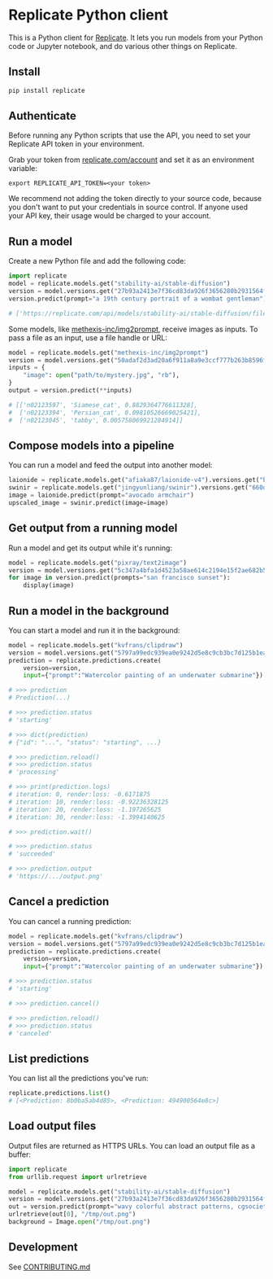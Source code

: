 # Replicate Python client

This is a Python client for [Replicate](https://replicate.com). It lets you run models from your Python code or Jupyter notebook, and do various other things on Replicate.

## Install

```sh
pip install replicate
```

## Authenticate

Before running any Python scripts that use the API, you need to set your Replicate API token in your environment.

Grab your token from [replicate.com/account](https://replicate.com/account) and set it as an environment variable:

```
export REPLICATE_API_TOKEN=<your token>
```

We recommend not adding the token directly to your source code, because you don't want to put your credentials in source control. If anyone used your API key, their usage would be charged to your account.

## Run a model

Create a new Python file and add the following code:

```python
import replicate
model = replicate.models.get("stability-ai/stable-diffusion")
version = model.versions.get("27b93a2413e7f36cd83da926f3656280b2931564ff050bf9575f1fdf9bcd7478")
version.predict(prompt="a 19th century portrait of a wombat gentleman")

# ['https://replicate.com/api/models/stability-ai/stable-diffusion/files/50fcac81-865d-499e-81ac-49de0cb79264/out-0.png']
```

Some models, like [methexis-inc/img2prompt](https://replicate.com/methexis-inc/img2prompt), receive images as inputs. To pass a file as an input, use a file handle or URL:

```python
model = replicate.models.get("methexis-inc/img2prompt")
version = model.versions.get("50adaf2d3ad20a6f911a8a9e3ccf777b263b8596fbd2c8fc26e8888f8a0edbb5")
inputs = {
    "image": open("path/to/mystery.jpg", "rb"),
}
output = version.predict(**inputs)

# [['n02123597', 'Siamese_cat', 0.8829364776611328],
#  ['n02123394', 'Persian_cat', 0.09810526669025421],
#  ['n02123045', 'tabby', 0.005758069921284914]]
```

## Compose models into a pipeline

You can run a model and feed the output into another model:

```python
laionide = replicate.models.get("afiaka87/laionide-v4").versions.get("b21cbe271e65c1718f2999b038c18b45e21e4fba961181fbfae9342fc53b9e05")
swinir = replicate.models.get("jingyunliang/swinir").versions.get("660d922d33153019e8c263a3bba265de882e7f4f70396546b6c9c8f9d47a021a")
image = laionide.predict(prompt="avocado armchair")
upscaled_image = swinir.predict(image=image)
```

## Get output from a running model

Run a model and get its output while it's running:

```python
model = replicate.models.get("pixray/text2image")
version = model.versions.get("5c347a4bfa1d4523a58ae614c2194e15f2ae682b57e3797a5bb468920aa70ebf")
for image in version.predict(prompts="san francisco sunset"):
    display(image)
```

## Run a model in the background

You can start a model and run it in the background:

```python
model = replicate.models.get("kvfrans/clipdraw")
version = model.versions.get("5797a99edc939ea0e9242d5e8c9cb3bc7d125b1eac21bda852e5cb79ede2cd9b")
prediction = replicate.predictions.create(
    version=version,
    input={"prompt":"Watercolor painting of an underwater submarine"})

# >>> prediction
# Prediction(...)

# >>> prediction.status
# 'starting'

# >>> dict(prediction)
# {"id": "...", "status": "starting", ...}

# >>> prediction.reload()
# >>> prediction.status
# 'processing'

# >>> print(prediction.logs)
# iteration: 0, render:loss: -0.6171875
# iteration: 10, render:loss: -0.92236328125
# iteration: 20, render:loss: -1.197265625
# iteration: 30, render:loss: -1.3994140625

# >>> prediction.wait()

# >>> prediction.status
# 'succeeded'

# >>> prediction.output
# 'https://.../output.png'
```

## Cancel a prediction

You can cancel a running prediction:

```python
model = replicate.models.get("kvfrans/clipdraw")
version = model.versions.get("5797a99edc939ea0e9242d5e8c9cb3bc7d125b1eac21bda852e5cb79ede2cd9b")
prediction = replicate.predictions.create(
    version=version,
    input={"prompt":"Watercolor painting of an underwater submarine"})

# >>> prediction.status
# 'starting'

# >>> prediction.cancel()

# >>> prediction.reload()
# >>> prediction.status
# 'canceled'
```

## List predictions

You can list all the predictions you've run:

```python
replicate.predictions.list()
# [<Prediction: 8b0ba5ab4d85>, <Prediction: 494900564e8c>]
```

## Load output files

Output files are returned as HTTPS URLs. You can load an output file as a buffer:

```python
import replicate
from urllib.request import urlretrieve

model = replicate.models.get("stability-ai/stable-diffusion")
version = model.versions.get("27b93a2413e7f36cd83da926f3656280b2931564ff050bf9575f1fdf9bcd7478")
out = version.predict(prompt="wavy colorful abstract patterns, cgsociety"
urlretrieve(out[0], "/tmp/out.png")
background = Image.open("/tmp/out.png")
```

## Development

See [CONTRIBUTING.md](CONTRIBUTING.md)
